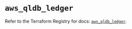 # `aws_qldb_ledger`

Refer to the Terraform Registry for docs: [`aws_qldb_ledger`](https://registry.terraform.io/providers/hashicorp/aws/4.54.0/docs/resources/qldb_ledger).
